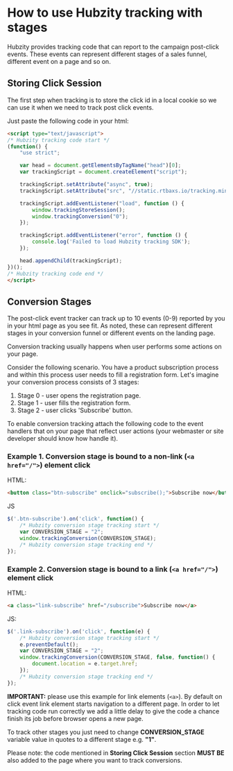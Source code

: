 # How to use Hubzity tracking with stages

Hubzity provides tracking code that can report to the campaign post-click events. These events can represent different stages of a sales funnel, different event on a page and so on.

## Storing Click Session

The first step when tracking is to store the click id in a local cookie so we can use it when we need to track post click events.

Just paste the following code in your html:

```html
<script type="text/javascript">
/* Hubzity tracking code start */
(function() {
    "use strict";

    var head = document.getElementsByTagName("head")[0];
    var trackingScript = document.createElement("script");

    trackingScript.setAttribute("async", true);
    trackingScript.setAttribute("src", "//static.rtbaxs.io/tracking.min.js?ts=" + new Date().getTime());

    trackingScript.addEventListener("load", function () {
        window.trackingStoreSession();
        window.trackingConversion("0");
    });

    trackingScript.addEventListener("error", function () {
        console.log('Failed to load Hubzity tracking SDK');
    });

    head.appendChild(trackingScript);
})();
/* Hubzity tracking code end */
</script>
```

## Conversion Stages

The post-click event tracker can track up to 10 events (0-9) reported by you in your html page as you see fit. As noted, these can represent different stages in your conversion funnel or different events on the landing page.

Conversion tracking usually happens when user performs some actions on your page.

Consider the following scenario. You have a product subscription process and within this process user needs to fill a registration form. Let's imagine your conversion process consists of 3 stages:

1. Stage 0 - user opens the registration page.
2. Stage 1 - user fills the registration form.
2. Stage 2 - user clicks 'Subscribe' button.

To enable conversion tracking attach the following code to the event handlers that on your page that reflect user actions (your webmaster or site developer should know how handle it). 

### Example 1. Conversion stage is bound to a non-link (`<a href="/">`) element click

HTML:
```html
<button class="btn-subscribe" onclick="subscribe();">Subscribe now</button>
```

JS
```js
$('.btn-subscribe').on('click', function() {
    /* Hubzity conversion stage tracking start */
    var CONVERSION_STAGE = "2";
    window.trackingConversion(CONVERSION_STAGE);
    /* Hubzity conversion stage tracking end */
});
```

### Example 2. Conversion stage is bound to a link (`<a href="/">`) element click

HTML:
```html
<a class="link-subscribe" href="/subscribe">Subscribe now</a>
```

JS:
```js
$('.link-subscribe').on('click', function(e) {
    /* Hubzity conversion stage tracking start */
    e.preventDefault();
    var CONVERSION_STAGE = "2";
    window.trackingConversion(CONVERSION_STAGE, false, function() {
        document.location = e.target.href;
    });
    /* Hubzity conversion stage tracking end */
});
```

**IMPORTANT:** please use this example for link elements (`<a>`). By default on click event link element starts navigation to a different page. In order to let tracking code run correctly we add a little delay to give the code a chance finish its job before browser opens a new page.

To track other stages you just need to change **CONVERSION_STAGE** variable value in quotes to a different stage e.g. **"1"**.

Please note: the code mentioned in **Storing Click Session** section **MUST BE** also added to the page where you want to track conversions.